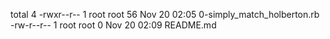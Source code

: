 total 4
-rwxr--r-- 1 root root 56 Nov 20 02:05 0-simply_match_holberton.rb
-rw-r--r-- 1 root root  0 Nov 20 02:09 README.md
